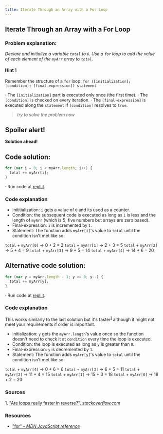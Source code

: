 ```yaml
---
title: Iterate Through an Array with a For Loop
---
```

## Iterate Through an Array with a For Loop
### Problem explanation:
_Declare and initialize a variable `total` to `0`. Use a `for` loop to add the value of each element of the `myArr` array to `total`._

#### Hint 1
Remember the structure of a `for` loop:
`for ([initialization]; [condition]; [final-expression])
   statement`
   
· The `[initialization]` part is executed only once (the first time).
· The `[condition]` is checked on every iteration.
· The `[final-expression]` is executed along the `statement` if `[condition]` resolves to `true`.
> _try to solve the problem now_


## Spoiler alert!

**Solution ahead!**

## Code solution:

```javascript
for (var i = 0; i < myArr.length; i++) {
  total += myArr[i];
}
```
·  Run code at [repl.it](https://repl.it/@AdrianSkar/Basic-JS-iterate-for-loop).

### Code explanation
- Inititialization: `i` gets a value of `0` and its used as a counter.
- Condition: the subsequent code is executed as long as `i` is less and the length of `myArr` (which is 5; five numbers but arrays are zero based).
- Final-expression: `i` is incremented by `1`.
- Statement: The function adds `myArr[i]`'s value to `total` until the condition isn't met like so:

`total` + `myArr[0]` -> 0 + 2 = 2 
`total` + `myArr[1]` -> 2 + 3 = 5
`total` + `myArr[2]` -> 5 + 4 = 9
`total` + `myArr[3]` -> 9 + 5 = 14 
`total` + `myArr[4]` -> 14 + 6 = 20

## Alternative code solution:

```javascript
for (var y = myArr.length - 1; y >= 0; y--) {
  total += myArr[y];
}
```
·  Run code at [repl.it](https://repl.it/@AdrianSkar/Basic-JS-iterate-for-loop).

### Code explanation
This works similarly to the last solution but it's faster<sup><a href="#cite1">1</a></sup> although it might not meet your requirements if order is important.
- Initialization: `y` gets the `myArr.length`'s value once so the function doesn't need to check it at `condition` every time the loop is executed.
- Condition: the loop is executed as long as `y` is greater than `0`.
- Final-expression: `y` is decremented by `1`.
- Statement: The function adds `myArr[y]`'s value to `total` until the condition isn't met like so:

`total` + `myArr[4]` -> 0 + 6 = 6
`total` + `myArr[3]` -> 6 + 5 = 11
`total` + `myArr[2]` -> 11 + 4 = 15
`total` + `myArr[1]` -> 15 + 3 = 18
`total` + `myArr[0]` -> 18 + 2 = 20

### Sources
<span id="cite1">1</span>. ["Are loops really faster in reverse?",  *stackoverflow.com*](https://stackoverflow.com/questions/1340589/are-loops-really-faster-in-reverse)

### Resources

- ["for" - *MDN JavaScript reference*](https://developer.mozilla.org/en-US/docs/Web/JavaScript/Reference/Statements/for)


<!--stackedit_data:
eyJoaXN0b3J5IjpbLTE4NTcwMDEwOCwtMzYxNTEzMjE4LC0xNj
I5NTYxMDU5LC0xNjM1NzA3NTMxLC01MTcyMjM2MzUsNjg1Njc1
MTQ5LC04MjUzMDU0OCwtMTkzNDg5MzI1LDIwNTI5OTU4NjAsMT
U2MTAwMTc1NywxODM3NTUyMjkzLC0xMTUwMTMzMjY3LDE1MTM4
NDYyMDQsLTIxNDY3NjQ0NDcsLTI0MDYwNzA1NSwyMTM1NjAxNj
I0LDgxNTIzNjk1OCw4MjA4MTUyODcsLTExNTY0MzI2MjYsLTU5
ODkyNTQwNl19
-->